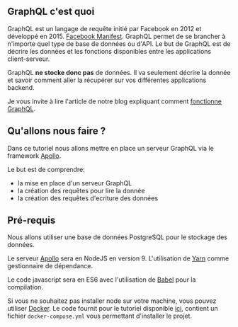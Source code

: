 ## GraphQL c'est quoi

GraphQL est un langage de requête initié par Facebook en 2012 et développé en 2015. [Facebook Manifest](http://facebook.github.io/graphql/October2016/). GraphQL permet de se brancher à n'importe quel type de base de données ou d'API. Le but de GraphQL est de décrire les données et les fonctions disponibles entre les applications client-serveur.

GraphQL **ne stocke donc pas** de données. Il va seulement décrire la donnée et savoir comment aller la récupérer sur vos différentes applications backend.

Je vous invite à lire l'article de notre blog expliquant comment [fonctionne GraphQL](https://blog.eleven-labs.com/fr/graphql-kesako/).

## Qu'allons nous faire ?

Dans ce tutoriel nous allons mettre en place un serveur GraphQL via le framework [Apollo](https://www.apollographql.com).

Le but est de comprendre:
- la mise en place d'un serveur GraphQL
- la création des requêtes pour lire la donnée
- la création des requêtes d'ecriture des données

## Pré-requis

Nous allons utiliser une base de données PostgreSQL pour le stockage des données.

Le serveur [Apollo](https://www.apollographql.com) sera en NodeJS en version 9. L'utilisation de [Yarn](https://yarnpkg.com/lang/en/) comme gestionnaire de dépendance.

Le code javascript sera en ES6 avec l'utilisation de [Babel](https://babeljs.io/learn-es2015/) pour la compilation.

Si vous ne souhaitez pas installer node sur votre machine, vous pouvez utiliser [Docker](https://www.docker.com/). Le code fournit pour le tutoriel disponible [ici](https://github.com/duck-invaders/graphql-apollo), contient un fichier `docker-compose.yml` vous permettant d'installer le projet.